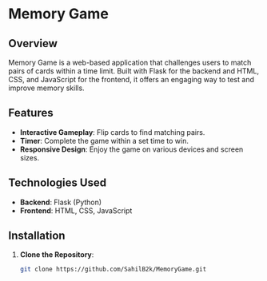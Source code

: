 # Memory Game

## Overview

Memory Game is a web-based application that challenges users to match pairs of cards within a time limit. Built with Flask for the backend and HTML, CSS, and JavaScript for the frontend, it offers an engaging way to test and improve memory skills.

## Features

- **Interactive Gameplay**: Flip cards to find matching pairs.
- **Timer**: Complete the game within a set time to win.
- **Responsive Design**: Enjoy the game on various devices and screen sizes.

## Technologies Used

- **Backend**: Flask (Python)
- **Frontend**: HTML, CSS, JavaScript

## Installation

1. **Clone the Repository**:
   ```bash
   git clone https://github.com/SahilB2k/MemoryGame.git
